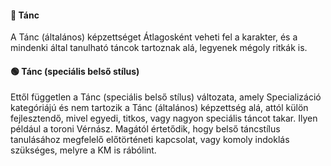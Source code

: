 #### 🔵 Tánc

A Tánc (általános) képzettséget Átlagosként veheti fel a karakter, és a mindenki által tanulható táncok tartoznak alá, legyenek mégoly ritkák is.

#### 🟢 Tánc (speciális belső stílus)

Ettől független a Tánc (speciális belső stílus) változata, amely Specializáció kategóriájú és nem tartozik a Tánc (általános) képzettség alá, attól külön fejlesztendő, mivel egyedi, titkos, vagy nagyon speciális táncot takar. Ilyen például a toroni Vérnász. Magától értetődik, hogy belső táncstílus tanulásához megfelelő előtörténeti kapcsolat, vagy komoly indoklás szükséges, melyre a KM is rábólint.
